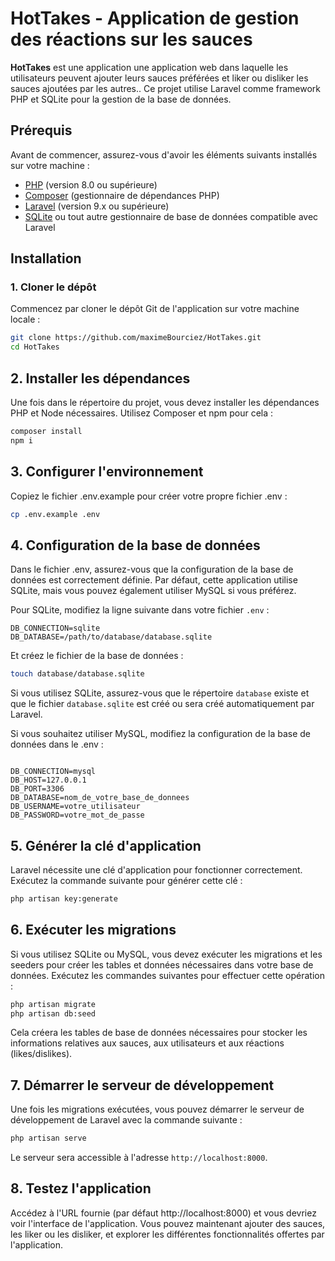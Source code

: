 # HotTakes - Application de gestion des réactions sur les sauces

**HotTakes** est une application une application web dans laquelle les utilisateurs peuvent ajouter leurs sauces préférées et liker ou disliker les sauces ajoutées par les autres.. Ce projet utilise Laravel comme framework PHP et SQLite pour la gestion de la base de données.

## Prérequis

Avant de commencer, assurez-vous d'avoir les éléments suivants installés sur votre machine :

- [PHP](https://www.php.net/downloads) (version 8.0 ou supérieure)
- [Composer](https://getcomposer.org/) (gestionnaire de dépendances PHP)
- [Laravel](https://laravel.com/) (version 9.x ou supérieure)
- [SQLite](https://www.sqlite.org/download.html) ou tout autre gestionnaire de base de données compatible avec Laravel

## Installation

### 1. Cloner le dépôt

Commencez par cloner le dépôt Git de l'application sur votre machine locale :

```bash
git clone https://github.com/maximeBourciez/HotTakes.git
cd HotTakes
```

## 2. Installer les dépendances

Une fois dans le répertoire du projet, vous devez installer les dépendances PHP et Node nécessaires. Utilisez Composer et npm pour cela :

```bash
composer install
npm i
```

## 3. Configurer l'environnement

Copiez le fichier .env.example pour créer votre propre fichier .env :
```bash
cp .env.example .env
```

## 4. Configuration de la base de données

Dans le fichier .env, assurez-vous que la configuration de la base de données est correctement définie. Par défaut, cette application utilise SQLite, mais vous pouvez également utiliser MySQL si vous préférez.

Pour SQLite, modifiez la ligne suivante dans votre fichier ```.env``` :

```env
DB_CONNECTION=sqlite
DB_DATABASE=/path/to/database/database.sqlite
```

Et créez le fichier de la base de données : 
```bash
touch database/database.sqlite
```


Si vous utilisez SQLite, assurez-vous que le répertoire ```database``` existe et que le fichier ```database.sqlite``` est créé ou sera créé automatiquement par Laravel.

Si vous souhaitez utiliser MySQL, modifiez la configuration de la base de données dans le .env :

```env

DB_CONNECTION=mysql
DB_HOST=127.0.0.1
DB_PORT=3306
DB_DATABASE=nom_de_votre_base_de_donnees
DB_USERNAME=votre_utilisateur
DB_PASSWORD=votre_mot_de_passe
```

## 5. Générer la clé d'application

Laravel nécessite une clé d'application pour fonctionner correctement. Exécutez la commande suivante pour générer cette clé :

```bash
php artisan key:generate
```

## 6. Exécuter les migrations

Si vous utilisez SQLite ou MySQL, vous devez exécuter les migrations et les seeders pour créer les tables et données nécessaires dans votre base de données. Exécutez les commandes suivantes pour effectuer cette opération :
```bash
php artisan migrate
php artisan db:seed
```

Cela créera les tables de base de données nécessaires pour stocker les informations relatives aux sauces, aux utilisateurs et aux réactions (likes/dislikes).

## 7. Démarrer le serveur de développement

Une fois les migrations exécutées, vous pouvez démarrer le serveur de développement de Laravel avec la commande suivante :
```bash
php artisan serve
```
Le serveur sera accessible à l'adresse ```http://localhost:8000```.
## 8. Testez l'application

Accédez à l'URL fournie (par défaut http://localhost:8000) et vous devriez voir l'interface de l'application. Vous pouvez maintenant ajouter des sauces, les liker ou les disliker, et explorer les différentes fonctionnalités offertes par l'application.

